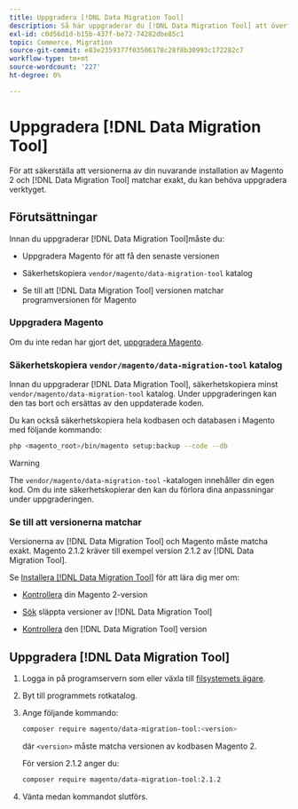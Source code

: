 ```yaml
---
title: Uppgradera [!DNL Data Migration Tool]
description: Så här uppgraderar du [!DNL Data Migration Tool] att överföra data mellan Magento 1 och Magento 2.
exl-id: c0d56d1d-b15b-437f-be72-74282dbe85c1
topic: Commerce, Migration
source-git-commit: e83e2359377f03506178c28f8b30993c172282c7
workflow-type: tm+mt
source-wordcount: '227'
ht-degree: 0%

---
```


# Uppgradera [!DNL Data Migration Tool]

För att säkerställa att versionerna av din nuvarande installation av Magento 2 och [!DNL Data Migration Tool] matchar exakt, du kan behöva uppgradera verktyget.

## Förutsättningar

Innan du uppgraderar [!DNL Data Migration Tool]måste du:

* Uppgradera Magento för att få den senaste versionen

* Säkerhetskopiera `vendor/magento/data-migration-tool` katalog

* Se till att [!DNL Data Migration Tool] versionen matchar programversionen för Magento

### Uppgradera Magento

Om du inte redan har gjort det, [uppgradera Magento](../../upgrade/overview.md).

### Säkerhetskopiera `vendor/magento/data-migration-tool` katalog

Innan du uppgraderar [!DNL Data Migration Tool], säkerhetskopiera minst `vendor/magento/data-migration-tool` katalog. Under uppgraderingen kan den tas bort och ersättas av den uppdaterade koden.

Du kan också säkerhetskopiera hela kodbasen och databasen i Magento med följande kommando:

```bash
php <magento_root>/bin/magento setup:backup --code --db
```

>[!WARNING]
>
>The `vendor/magento/data-migration-tool` -katalogen innehåller din egen kod. Om du inte säkerhetskopierar den kan du förlora dina anpassningar under uppgraderingen.


### Se till att versionerna matchar

Versionerna av [!DNL Data Migration Tool] och Magento måste matcha exakt. Magento 2.1.2 kräver till exempel version 2.1.2 av [!DNL Data Migration Tool].

Se [Installera [!DNL Data Migration Tool]](install.md) för att lära dig mer om:

* [Kontrollera](install.md#check-your-version) din Magento 2-version

* [Sök](install.md#find-released-versions-of-data-migration-tool) släppta versioner av [!DNL Data Migration Tool]

* [Kontrollera](install.md#check-version-of-installed-data-migration-tool) den [!DNL Data Migration Tool] version

## Uppgradera [!DNL Data Migration Tool]

1. Logga in på programservern som eller växla till [filsystemets ägare](../../installation/prerequisites/file-system/overview.md).
1. Byt till programmets rotkatalog.
1. Ange följande kommando:

   ```bash
   composer require magento/data-migration-tool:<version>
   ```

   där `<version>` måste matcha versionen av kodbasen Magento 2.

   För version 2.1.2 anger du:

   ```bash
   composer require magento/data-migration-tool:2.1.2
   ```

1. Vänta medan kommandot slutförs.
